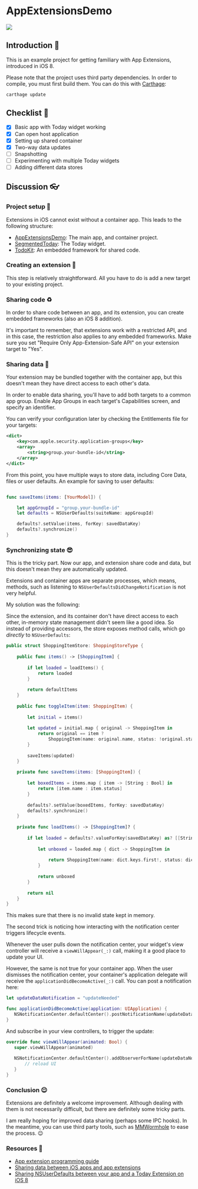 # AppExtensionsDemo

![](http://i.imgur.com/gjVisNP.gif)

## Introduction 👋

This is an example project for getting familiary with App Extensions, introduced in iOS 8.

Please note that the project uses third party dependencies. In order to compile, you must first build them. You can do this with [Carthage](https://github.com/Carthage/Carthage):

````bash
carthage update
````

## Checklist 👷

- [x] Basic app with Today widget working
- [x] Can open host application
- [x] Setting up shared container
- [x] Two-way data updates
- [ ] Snapshotting
- [ ] Experimenting with multiple Today widgets
- [ ] Adding different data stores

## Discussion 👓

### Project setup 🚧

Extensions in iOS cannot exist without a container app. This leads to the following structure:

* [AppExtensionsDemo](https://github.com/jozsef-vesza/AppExtensionsDemo/tree/master/AppExtensionsDemo): The main app, and container project.
* [SegmentedToday](https://github.com/jozsef-vesza/AppExtensionsDemo/tree/master/SegmentedToday): The Today widget.
* [TodoKit](https://github.com/jozsef-vesza/AppExtensionsDemo/tree/master/TodoKit): An embedded framework for shared code.

### Creating an extension 🐣

This step is relatively straightforward. All you have to do is add a new target to your existing project.

### Sharing code ♻️

In order to share code between an app, and its extension, you can create embedded frameworks (also an iOS 8 addition).

It's important to remember, that extensions work with a restricted API, and in this case, the restriction also applies to any embedded frameworks. Make sure you set "Require Only App-Extension-Safe API" on your extension target to "Yes".

### Sharing data 💾

Your extension may be bundled together with the container app, but this doesn't mean they have direct access to each other's data.

In order to enable data sharing, you'll have to add both targets to a common app group. Enable App Groups in each target's Capabilities screen, and specify an identifier. 

You can verify your configuration later by checking the Entitlements file for your targets:

```xml
<dict>
	<key>com.apple.security.application-groups</key>
	<array>
		<string>group.your-bundle-id</string>
	</array>
</dict>
```

From this point, you have multiple ways to store data, including Core Data, files or user defaults. An example for saving to user defaults:

```swift

func saveItems(items: [YourModel]) {

	let appGroupId = "group.your-bundle-id"
	let defaults = NSUserDefaults(suiteName: appGroupId)

	defaults?.setValue(items, forKey: savedDataKey)
	defaults?.synchronize()
}
```

### Synchronizing state 😎

This is the tricky part. Now our app, and extension share code and data, but this doesn't mean they are automatically updated.

Extensions and container apps are separate processes, which means, methods, such as listening to `NSUserDefaultsDidChangeNotification` is not very helpful.

My solution was the following:

Since the extension, and its container don't have direct access to each other, in-memory state management didn't seem like a good idea. So instead of providing accessors, the store exposes method calls, which go _directly_ to `NSUserDefaults`:

```swift
public struct ShoppingItemStore: ShoppingStoreType {
    
    public func items() -> [ShoppingItem] {
        
        if let loaded = loadItems() {
            return loaded
        }
        
        return defaultItems
    }
    
    public func toggleItem(item: ShoppingItem) {
        
        let initial = items()
        
        let updated = initial.map { original -> ShoppingItem in
            return original == item ?
                ShoppingItem(name: original.name, status: !original.status) : original
        }
        
        saveItems(updated)
    }
    
    private func saveItems(items: [ShoppingItem]) {
        
        let boxedItems = items.map { item -> [String : Bool] in
            return [item.name : item.status]
        }
        
        defaults?.setValue(boxedItems, forKey: savedDataKey)
        defaults?.synchronize()
    }
    
    private func loadItems() -> [ShoppingItem]? {
        
        if let loaded = defaults?.valueForKey(savedDataKey) as? [[String : Bool]] {
            
            let unboxed = loaded.map { dict -> ShoppingItem in
                
                return ShoppingItem(name: dict.keys.first!, status: dict.values.first!)
            }
            
            return unboxed
        }
        
        return nil
    }
}
```

This makes sure that there is no invalid state kept in memory.

The second trick is noticing how interacting with the notification center triggers lifecycle events.

Whenever the user pulls down the notification center, your widget's view controller will receive a `viewWillAppear(_:)` call, making it a good place to update your UI.

However, the same is not true for your container app. When the user dismisses the notification center, your container's application delegate will receive the `applicationDidBecomeActive(_:)` call. You can post a notification here:

```swift
let updateDataNotification = "updateNeeded"

func applicationDidBecomeActive(application: UIApplication) {
   NSNotificationCenter.defaultCenter().postNotificationName(updateDataNotification, object: nil)
}
```

And subscribe in your view controllers, to trigger the update:

```swift
override func viewWillAppear(animated: Bool) {
   super.viewWillAppear(animated)
        
   NSNotificationCenter.defaultCenter().addObserverForName(updateDataNotification, object: nil, queue: NSOperationQueue.mainQueue()) { (_) -> Void in
       // reload UI
   }
}
```

### Conclusion 😌

Extensions are definitely a welcome improvement. Although dealing with them is not necessarily difficult, but there are definitely some tricky parts. 

I am really hoping for improved data sharing (perhaps some IPC hooks). In the meantime, you can use third party tools, such as [MMWormhole](https://github.com/mutualmobile/MMWormhole) to ease the process. 😉

### Resources 🎁

* [App extension programming guide](https://developer.apple.com/library/ios/documentation/General/Conceptual/ExtensibilityPG/)
* [Sharing data between iOS apps and app extensions](http://www.atomicbird.com/blog/sharing-with-app-extensions)
* [Sharing NSUserDefaults between your app and a Today Extension on iOS 8](http://tapadoo.com/2014/sharing-nsuserdefaults-between-your-app-and-a-today-extension-on-ios-8/)

